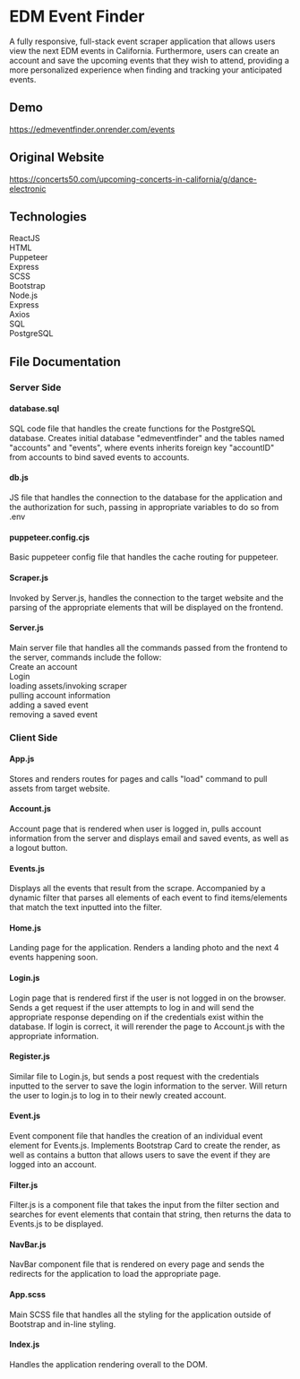 
# EDM Event Finder

A fully responsive, full-stack event scraper application that allows users view the next EDM events in California. Furthermore, users can create an account and save the upcoming events that they wish to attend, providing a more personalized experience when finding and tracking your anticipated events.

## Demo

https://edmeventfinder.onrender.com/events

## Original Website

https://concerts50.com/upcoming-concerts-in-california/g/dance-electronic


## Technologies

ReactJS \
HTML \
Puppeteer\
Express\
SCSS\
Bootstrap\
Node.js\
Express\
Axios\
SQL\
PostgreSQL
## File Documentation

### Server Side

#### database.sql
SQL code file that handles the create functions for the PostgreSQL database. Creates initial database "edmeventfinder" and the tables named "accounts" and "events", where events inherits foreign key "accountID" from accounts to bind saved events to accounts.

#### db.js
JS file that handles the connection to the database for the application and the authorization for such, passing in appropriate variables to do so from .env

#### puppeteer.config.cjs
Basic puppeteer config file that handles the cache routing for puppeteer.

#### Scraper.js
Invoked by Server.js, handles the connection to the target website and the parsing of the appropriate elements that will be displayed on the frontend. 

#### Server.js
Main server file that handles all the commands passed from the frontend to the server, commands include the follow: \
Create an account \
Login\
loading assets/invoking scraper \
pulling account information \
adding a saved event \
removing a saved event

### Client Side

#### App.js 
Stores and renders routes for pages and calls "load" command to pull assets from target website.

#### Account.js
Account page that is rendered when user is logged in, pulls account information from the server and displays email and saved events, as well as a logout button.

#### Events.js
Displays all the events that result from the scrape. Accompanied by a dynamic filter that parses all elements of each event to find items/elements that match the text inputted into the filter.

#### Home.js
Landing page for the application. Renders a landing photo and the next 4 events happening soon.

#### Login.js
Login page that is rendered first if the user is not logged in on the browser. Sends a get request if the user attempts to log in and will send the appropriate response depending on if the credentials exist within the database. If login is correct, it will rerender the page to Account.js with the appropriate information.

#### Register.js
Similar file to Login.js, but sends a post request with the credentials inputted to the server to save the login information to the server. Will return the user to login.js to log in to their newly created account.

#### Event.js
Event component file that handles the creation of an individual event element for Events.js. Implements Bootstrap Card to create the render, as well as contains a button that allows users to save the event if they are logged into an account.

#### Filter.js
Filter.js is a component file that takes the input from the filter section and searches for event elements that contain that string, then returns the data to Events.js to be displayed.

#### NavBar.js
NavBar component file that is rendered on every page and sends the redirects for the application to load the appropriate page. 

#### App.scss
Main SCSS file that handles all the styling for the application outside of Bootstrap and in-line styling.

#### Index.js
Handles the application rendering overall to the DOM.


